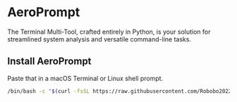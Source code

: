 # AeroPrompt
The Terminal Multi-Tool, crafted entirely in Python, is your solution for streamlined system analysis and versatile command-line tasks.

## Install AeroPrompt
Paste that in a macOS Terminal or Linux shell prompt.
```sh
/bin/bash -c "$(curl -fsSL https://raw.githubusercontent.com/Robobo2022/AeroPrompt/main/Main/Core/install.sh)"
```
